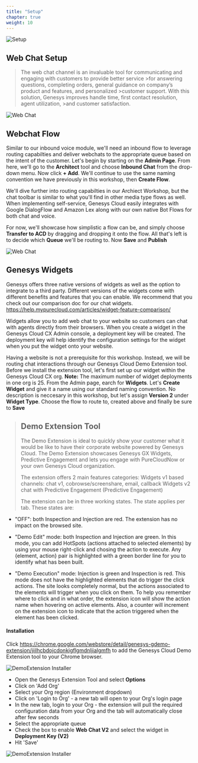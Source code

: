```yaml
---
title: "Setup"
chapter: true
weight: 10
---
```

![Setup](/images/Webchat1-768x300.jpg)
## Web Chat Setup

>The web chat channel is an invaluable tool for communicating and engaging with customers to provide better service >for answering questions, completing orders, general guidance on company’s product and features, and personalized >customer support. With this solution, Genesys improves handle time, first contact resolution, agent utilization, >and customer satisfaction.

![Web Chat](/images/webchat.png)

## Webchat Flow

Similar to our inbound voice module, we'll need an inbound flow to leverage routing capabilties and deliver webchats to the appropriate queue based on the intent of the customer. Let's begin by starting on the **Admin Page**. From here, we'll go to the **Architect** tool and choose **Inbound Chat** from the drop-down menu. Now click **+ Add**. We'll continue to use the same naming convention we have previously in this workshop, then **Create Flow**. 

We'll dive further into routing capabilties in our Archiect Workshop, but the chat toolbar is similar to what you'll find in other media type flows as well. When implementing self-service, Genesys Cloud easily integrates with Google DialogFlow and Amazon Lex along with our own native Bot Flows for both chat and voice. 

For now, we'll showcase how simplistic a flow can be, and simply choose **Transfer to ACD** by dragging and dropping it onto the flow. All that's left is to decide which **Queue** we'll be routing to. Now **Save** and **Publish**

![Web Chat](/images/ChatFlow1.jpg)

## Genesys Widgets

Genesys offers three native versions of widgets as well as the option to integrate to a third party. Different versions of the widgets come with different benefits and features that you can enable. We recommend that you check out our comparison doc for our chat widgets. https://help.mypurecloud.com/articles/widget-feature-comparison/

Widgets allow you to add web chat to your website so customers can chat with agents directly from their browsers. When you create a widget in the Genesys Cloud CX Admin console, a deployment key will be created. The deployment key will help identify the configuration settings for the widget when you put the widget onto your website.

Having a website is not a prerequisite for this workshop. Instead, we will be routing chat interactions through our Genesys Cloud Demo Extension tool. Before we install the extension tool, let's first set up our widget within the Genesys Cloud CX org. **Note:** The maximum number of widget deployments in one org is 25. From the Admin page, earch for **Widgets**. Let's **Create Widget** and give it a name using our standard naming convention. No description is neccesary in this workshop, but let's assign **Version 2** under **Widget Type**. Choose the flow to route to, created above and finally be sure to **Save**

>## Demo Extension Tool
>
>The Demo Extension is ideal to quickly show your customer what it would be like to have their corporate website powered by Genesys Cloud. The Demo Extension showcases Genesys GX Widgets, Predictive Engagement and lets you engage with PureCloudNow or your own Genesys Cloud organization.
>
>The extension offers 2 main features categories:
    Widgets v1 based channels: chat v1, cobrowse/screenshare, email, callback
    Widgets v2 chat with Predictive Engagement (Predictive Engagement)
>
>The extension can be in three working states. The state applies per tab. These states are:

* "OFF": both Inspection and Injection are red. The extension has no impact on the browsed site.

* "Demo Edit" mode: both Inspection and Injection are green. In this mode, you can add HotSpots (actions attached to selected elements) by using your mouse right-click and chosing the action to execute. Any {element, action} pair is highlighted with a green border line for you to identify what has been built.

* "Demo Execution" mode: Injection is green and Inspection is red. This mode does not have the highlighted elements that do trigger the click actions. The site looks completely normal, but the actions associated to the elements will trigger when you click on them. To help you remember where to click and in what order, the extension icon will show the action name when hovering on active elements. Also, a counter will increment on the extension icon to indicate that the action triggered when the element has been clicked.

#### Installation

Click https://chrome.google.com/webstore/detail/genesys-gdemo-extension/jiilhcbdojcdonkigflgmdnljialgmfh to add the Genesys Cloud Demo Extension tool to your Chrome browser. 

![DemoExtension Installer](/images/DemoExtension.jpg)

* Open the Genesys Extension Tool and select **Options**
* Click on 'Add Org'
* Select your Org region (Environment dropdown)
* Click on 'Login to Org' - a new tab will open to your Org's login page
* In the new tab, login to your Org - the extension will pull the required configuration data from your Org and the tab will automatically close after few seconds
* Select the appropriate queue
* Check the box to enable **Web Chat V2** and select the widget in **Deployment Key (V2)**
* Hit 'Save'

![DemoExtension Installer](/images/ExtensionOptions.jpg)